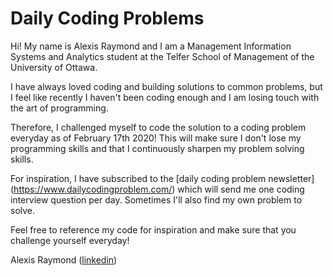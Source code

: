# Daily Coding Problems

Hi! My name is Alexis Raymond and I am a Management Information Systems and Analytics student at the Telfer School of Management of the University of Ottawa.

I have always loved coding and building solutions to common problems, but I feel like recently I haven't been coding enough and I am losing touch with the art of programming.

Therefore, I challenged myself to code the solution to a coding problem everyday as of February 17th 2020! This will make sure I don't lose my programming skills and that I continuously sharpen my problem solving skills.

For inspiration, I have subscribed to the [daily coding problem newsletter] (https://www.dailycodingproblem.com/) which will send me one coding interview question per day. Sometimes I'll also find my own problem to solve.

Feel free to reference my code for inspiration and make sure that you challenge yourself everyday!

Alexis Raymond 
([linkedin](https://www.linkedin.com/in/alexis-raymond-telfer/))
